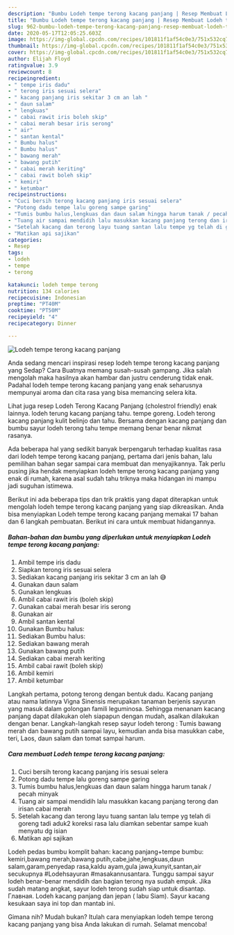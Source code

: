 ```yaml
---
description: "Bumbu Lodeh tempe terong kacang panjang | Resep Membuat Lodeh tempe terong kacang panjang Yang Bikin Ngiler"
title: "Bumbu Lodeh tempe terong kacang panjang | Resep Membuat Lodeh tempe terong kacang panjang Yang Bikin Ngiler"
slug: 962-bumbu-lodeh-tempe-terong-kacang-panjang-resep-membuat-lodeh-tempe-terong-kacang-panjang-yang-bikin-ngiler
date: 2020-05-17T12:05:25.603Z
image: https://img-global.cpcdn.com/recipes/101811f1af54c0e3/751x532cq70/lodeh-tempe-terong-kacang-panjang-foto-resep-utama.jpg
thumbnail: https://img-global.cpcdn.com/recipes/101811f1af54c0e3/751x532cq70/lodeh-tempe-terong-kacang-panjang-foto-resep-utama.jpg
cover: https://img-global.cpcdn.com/recipes/101811f1af54c0e3/751x532cq70/lodeh-tempe-terong-kacang-panjang-foto-resep-utama.jpg
author: Elijah Floyd
ratingvalue: 3.9
reviewcount: 8
recipeingredient:
- " tempe iris dadu"
- " terong iris sesuai selera"
- " kacang panjang iris sekitar 3 cm an lah "
- " daun salam"
- " lengkuas"
- " cabai rawit iris boleh skip"
- " cabai merah besar iris serong"
- " air"
- " santan kental"
- " Bumbu halus"
- " Bumbu halus"
- " bawang merah"
- " bawang putih"
- " cabai merah keriting"
- " cabai rawit boleh skip"
- " kemiri"
- " ketumbar"
recipeinstructions:
- "Cuci bersih terong kacang panjang iris sesuai selera"
- "Potong dadu tempe lalu goreng sampe garing"
- "Tumis bumbu halus,lengkuas dan daun salam hingga harum tanak / pecah minyak"
- "Tuang air sampai mendidih lalu masukkan kacang panjang terong dan irisan cabai merah"
- "Setelah kacang dan terong layu tuang santan lalu tempe yg telah di goreng tadi aduk2 koreksi rasa lalu diamkan sebentar sampe kuah menyatu dg isian"
- "Matikan api sajikan"
categories:
- Resep
tags:
- lodeh
- tempe
- terong

katakunci: lodeh tempe terong 
nutrition: 134 calories
recipecuisine: Indonesian
preptime: "PT40M"
cooktime: "PT50M"
recipeyield: "4"
recipecategory: Dinner

---
```



![Lodeh tempe terong kacang panjang](https://img-global.cpcdn.com/recipes/101811f1af54c0e3/751x532cq70/lodeh-tempe-terong-kacang-panjang-foto-resep-utama.jpg)

Anda sedang mencari inspirasi resep lodeh tempe terong kacang panjang yang Sedap? Cara Buatnya memang susah-susah gampang. Jika salah mengolah maka hasilnya akan hambar dan justru cenderung tidak enak. Padahal lodeh tempe terong kacang panjang yang enak seharusnya mempunyai aroma dan cita rasa yang bisa memancing selera kita.

Lihat juga resep Lodeh Terong Kacang Panjang (cholestrol friendly) enak lainnya. lodeh terung kacang panjang tahu. tempe goreng. Lodeh terong kacang panjang kulit belinjo dan tahu. Bersama dengan kacang panjang dan bumbu sayur lodeh terong tahu tempe memang benar benar nikmat rasanya.

Ada beberapa hal yang sedikit banyak berpengaruh terhadap kualitas rasa dari lodeh tempe terong kacang panjang, pertama dari jenis bahan, lalu pemilihan bahan segar sampai cara membuat dan menyajikannya. Tak perlu pusing jika hendak menyiapkan lodeh tempe terong kacang panjang yang enak di rumah, karena asal sudah tahu triknya maka hidangan ini mampu jadi suguhan istimewa.


Berikut ini ada beberapa tips dan trik praktis yang dapat diterapkan untuk mengolah lodeh tempe terong kacang panjang yang siap dikreasikan. Anda bisa menyiapkan Lodeh tempe terong kacang panjang memakai 17 bahan dan 6 langkah pembuatan. Berikut ini cara untuk membuat hidangannya.

<!--inarticleads1-->

##### Bahan-bahan dan bumbu yang diperlukan untuk menyiapkan Lodeh tempe terong kacang panjang:

1. Ambil  tempe iris dadu
1. Siapkan  terong iris sesuai selera
1. Sediakan  kacang panjang iris sekitar 3 cm an lah 😅
1. Gunakan  daun salam
1. Gunakan  lengkuas
1. Ambil  cabai rawit iris (boleh skip)
1. Gunakan  cabai merah besar iris serong
1. Gunakan  air
1. Ambil  santan kental
1. Gunakan  Bumbu halus:
1. Sediakan  Bumbu halus:
1. Sediakan  bawang merah
1. Gunakan  bawang putih
1. Sediakan  cabai merah keriting
1. Ambil  cabai rawit (boleh skip)
1. Ambil  kemiri
1. Ambil  ketumbar


Langkah pertama, potong terong dengan bentuk dadu. Kacang panjang atau nama latinnya Vigna Sinensis merupakan tanaman berjenis sayuran yang masuk dalam golongan famili leguminosa. Sehingga menanam kacang panjang dapat dilakukan oleh siapapun dengan mudah, asalkan dilakukan dengan benar. Langkah-langkah resep sayur lodeh terong : Tumis bawang merah dan bawang putih sampai layu, kemudian anda bisa masukkan cabe, teri, Laos, daun salam dan tomat sampai harum. 

<!--inarticleads2-->

##### Cara membuat Lodeh tempe terong kacang panjang:

1. Cuci bersih terong kacang panjang iris sesuai selera
1. Potong dadu tempe lalu goreng sampe garing
1. Tumis bumbu halus,lengkuas dan daun salam hingga harum tanak / pecah minyak
1. Tuang air sampai mendidih lalu masukkan kacang panjang terong dan irisan cabai merah
1. Setelah kacang dan terong layu tuang santan lalu tempe yg telah di goreng tadi aduk2 koreksi rasa lalu diamkan sebentar sampe kuah menyatu dg isian
1. Matikan api sajikan


Lodeh pedas bumbu komplit bahan: kacang panjang+tempe bumbu: kemiri,bawang merah,bawang putih,cabe,jahe,lengkuas,daun salam,garam,penyedap rasa,kaldu ayam,gula jawa,kunyit,santan,air secukupnya #Lodehsayuran #masakannusantara. Tunggu sampai sayur lodeh benar-benar mendidih dan bagian terong nya sudah empuk. Jika sudah matang angkat, sayur lodeh terong sudah siap untuk disantap. Главная. Lodeh kacang panjang dan jepan ( labu Siam). Sayur kacang kesukaan saya ini top dan mantab ini. 

Gimana nih? Mudah bukan? Itulah cara menyiapkan lodeh tempe terong kacang panjang yang bisa Anda lakukan di rumah. Selamat mencoba!
